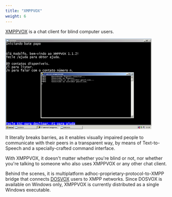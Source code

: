 ```yaml
---
title: "XMPPVOX"
weight: 6
---
```


[XMPPVOX](http://xmppvox.rodolfocarvalho.net) is a chat client for blind
computer users.

<img src="images/xmppvox.png" alt="XMPPVOX screenshot" class="img-responsive img-thumbnail">

It literally breaks barries, as it enables visually impaired people to
communicate with their peers in a transparent way, by means of Text-to-Speech
and a specially-crafted command interface.

With XMPPVOX, it doesn't matter whether you're blind or not, nor whether you're
talking to someone who also uses XMPPVOX or any other chat client.

Behind the scenes, it is multiplatform adhoc-proprietary-protocol-to-XMPP
bridge that connects [DOSVOX](http://intervox.nce.ufrj.br/dosvox/) users to
XMPP networks. Since DOSVOX is available on Windows only, XMPPVOX is currently
distributed as a single Windows executable.

